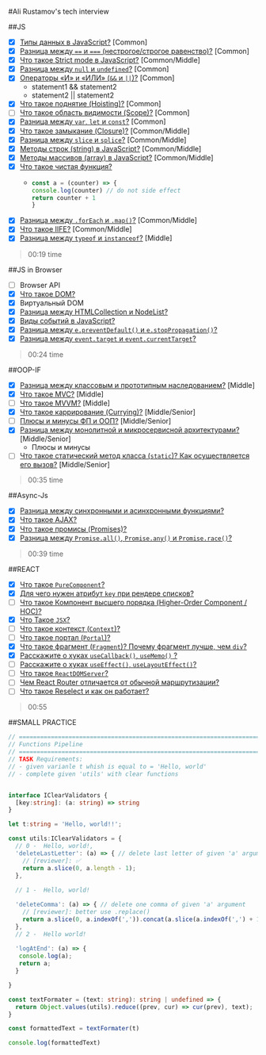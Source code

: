 #Ali Rustamov's tech interview

##JS
- [x] [Типы данных в JavaScript?](https://youtu.be/ycYp7CYOnO0?t=471) [Common]
- [x] [Разница между `==` и `===` (нестрогое/строгое равенство)?](https://youtu.be/ycYp7CYOnO0?t=529) [Common]
- [x] [Что такое Strict mode в JavaScript?](https://youtu.be/ycYp7CYOnO0?t=577) [Common/Middle]
- [x] [Разница между `null` и `undefined`?](https://youtu.be/G7hLwudGWL4?t=511) [Common]
- [x] [Операторы «И» и «ИЛИ» (`&&` и `||`)?](https://youtu.be/G7hLwudGWL4?t=617) [Common]
    - statement1 && statement2
    - statement2 || statement2
- [x] [Что такое поднятие (Hoisting)?](https://youtu.be/G7hLwudGWL4?t=552) [Common]
- [ ] [Что такое область видимости (Scope)?](https://youtu.be/1eIRTdgzHtw?t=282) [Common]
- [x] [Разница между `var`, `let` и `const`?](https://youtu.be/1eIRTdgzHtw?t=362) [Common]
- [x] [Что такое замыкание (Closure)?](https://youtu.be/kx3dR6ztICU?t=284) [Common/Middle]
- [x] [Разница между `slice` и `splice`?](https://youtu.be/XtQPrt8G0n8?t=679) [Common/Middle]
- [x] [Методы строк (string) в JavaScript?](https://youtu.be/CjdCxxqObaM?t=415) [Common/Middle]
- [x] [Методы массивов (array) в JavaScript?](https://youtu.be/CjdCxxqObaM?t=538) [Common/Middle]
- [x] [Что такое чистая функция?](https://youtu.be/rlWgI7AvV18?t=401)
  - ```javascript
    const a = (counter) => {
    console.log(counter) // do not side effect
    return counter + 1
    }
    ```
- [x] [Разница между `.forEach` и `.map()`?](https://youtu.be/rlWgI7AvV18?t=456) [Common/Middle]
- [x] [Что такое IIFE?](https://youtu.be/kx3dR6ztICU?t=396) [Common/Middle]
- [x] [Разница между `typeof` и `instanceof`?](https://youtu.be/ovV8GhIkzBE?t=835) [Middle]

>00:19 time

##JS in Browser
- [ ] Browser API
- [x] [Что такое DOM?](https://youtu.be/1eIRTdgzHtw?t=471)
- [x] Виртуальный DOM
- [x] [Разница между HTMLCollection и NodeList?](https://youtu.be/IooJ3P2VUYs?t=705)
- [x] [Виды событий в JavaScript?](https://youtu.be/7TvS0iKR3_c?t=318)
- [x] [Разница между `e.preventDefault()` и `e.stopPropagation()`?](https://youtu.be/CjdCxxqObaM?t=650)
- [x] [Разница между `event.target` и `event.currentTarget`?](https://youtu.be/kx3dR6ztICU?t=539)
>00:24 time


##OOP-IF
- [x] [Разница между классовым и прототипным наследованием?](https://youtu.be/rWEsjNWBoIE?t=751) [Middle]
- [x] [Что такое MVC?](https://youtu.be/xZLxdts7ZW4?t=181) [Middle]
- [ ] [Что такое MVVM?](https://youtu.be/ovV8GhIkzBE?t=489) [Middle]
- [x] [Что такое каррирование (Currying)?](https://youtu.be/ovV8GhIkzBE?t=681) [Middle/Senior]
- [ ] [Плюсы и минусы ФП и ООП?](https://youtu.be/70VnuTXi4Wk?t=327) [Middle/Senior]
- [x] [Разница между монолитной и микросервисной архитектурами?](https://youtu.be/70VnuTXi4Wk?t=436) [Middle/Senior]
    - Плюсы и минусы
- [ ] [Что такое статический метод класса (`static`)? Как осуществляется его вызов?](https://youtu.be/G4iYlbilozM?t=641) [Middle/Senior]
>00:35 time


##Async-Js
- [x] [Разница между синхронными и асинхронными функциями?](https://youtu.be/kx3dR6ztICU?t=681)
- [x] [Что такое AJAX?](https://youtu.be/IooJ3P2VUYs?t=547)
- [x] [Что такое промисы (Promises)?](https://youtu.be/G4iYlbilozM?t=371)
- [x] [Разница между `Promise.all()`, `Promise.any()` и `Promise.race()`?](https://youtu.be/XtQPrt8G0n8?t=782)
>00:39 time


##REACT
- [x] [Что такое `PureComponent`?](https://youtu.be/yvOXvZ8aEFo?t=581)
- [x] [Для чего нужен атрибут `key` при рендере списков?](https://youtu.be/yvOXvZ8aEFo?t=526)
- [ ] [Что такое Компонент высшего порядка (Higher-Order Component / HOC)?](https://youtu.be/yvOXvZ8aEFo?t=637)
- [x] [Что Такое `JSX`?](https://youtu.be/RpcB5jnJvcI?t=571)
- [ ] [Что такое контекст (`Context`)?](https://youtu.be/RpcB5jnJvcI?t=390)
- [ ] [Что такое портал (`Portal`)?](https://youtu.be/RpcB5jnJvcI?t=342)
- [x] [Что такое фрагмент (`Fragment`)? Почему фрагмент лучше, чем `div`?](https://youtu.be/RpcB5jnJvcI?t=689)
- [x] [Расскажите о хуках `useCallback()`, `useMemo()` ?](https://youtu.be/GZUy2i6QN7o?t=449)
- [ ] [Расскажите о хуках `useEffect()`, `useLayoutEffect()`?](https://youtu.be/GZUy2i6QN7o?t=449)
- [ ] [Что такое `ReactDOMServer`?](https://youtu.be/81yRgVQ1ciM?t=763)
- [ ] [Чем React Router отличается от обычной маршрутизации?](https://youtu.be/GZUy2i6QN7o?t=710)
- [ ] [Что такое Reselect и как он работает?](https://youtu.be/XtQPrt8G0n8?t=847)
>00:55

##SMALL PRACTICE
```typescript
// ===========================================================================================
// Functions Pipeline
// ===========================================================================================
// TASK Requirements:
// - given varianle t whish is equal to = 'Hello, world'
// - complete given 'utils' with clear functions 


interface IClearValidators {
  [key:string]: (a: string) => string
}

let t:string = 'Hello, world!!'; 

const utils:IClearValidators = {
  // 0 -  Hello, world!,
  'deleteLastLetter': (a) => { // delete last letter of given 'a' argument
    // [reviewer]: ✅
    return a.slice(0, a.length - 1); 
  },
  
  // 1 -  Hello, world!  

  'deleteComma': (a) => { // delete one comma of given 'a' argument
    // [reviewer]: better use .replace()
    return a.slice(0, a.indexOf(',')).concat(a.slice(a.indexOf(',') + 1, a.length))
  },
  // 2 -  Hello world!  
  
  'logAtEnd': (a) => {
   console.log(a);
   return a;    
  }

}

const textFormater = (text: string): string | undefined => {
  return Object.values(utils).reduce((prev, cur) => cur(prev), text);
}

const formattedText = textFormater(t)

console.log(formattedText)
```


